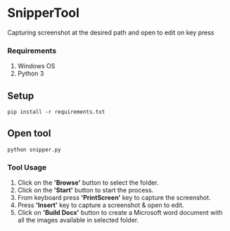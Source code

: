 # SnipperTool
Capturing screenshot at the desired path and open to edit on key press


### Requirements
1. Windows OS
2. Python 3

## Setup
```
pip install -r requirements.txt
```

## Open tool
```
python snipper.py
```

### Tool Usage
1. Click on the **'Browse'** button to select the folder.
2. Click on the **'Start'** button to start the process.
3. From keyboard press **'PrintScreen'** key to capture the screenshot.
4. Press **'Insert'** key to capture a screenshot & open to edit.
5. Click on **'Build Docx'** button to create a Microsoft word document with all the images available in selected folder.
